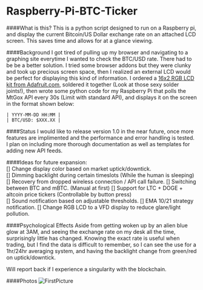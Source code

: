 Raspberry-Pi-BTC-Ticker
=======================
####What is this?
This is a python script designed to run on a Raspberry pi, and display the current Bitcoin/US Dollar exchange rate on an attached LCD screen. This saves time and allows for at a glance viewing.
	
		
	
####Background
I got tired of pulling up my browser and navigating to a graphing site everytime I wanted to check the BTC/USD rate. There had to be be a better solution. I tried some browser addons but they were clunky and took up precious screen space, then I realized an external LCD would be perfect for displaying this kind of information. I ordered a [16x2 RGB LCD kit from Adafruit.com](http://www.adafruit.com/products/1109), soldered it together (Look at those sexy solder joints!), then wrote some python code for my Raspberry Pi that polls the MtGox API every 30s (Limit with standard API), and displays it on the screen in the format shown below:

	| YYYY-MM-DD HH:MM |
	| BTC/USD: $XXX.XX |

####Status
I would like to release version 1.0 in the near future, once more features are implimented and the performance and error handling is tested. I plan on including more thorough documentation as well as templates for adding new API feeds.

####Ideas for future expansion:            
	 [] Change display color based on market uptick/downtick.                   
	 [] Dimming backlight during certain timeslots (While the human is sleeping)          
	 [] Recovery from dropped wireless connection / API call failure.
	 [] Switching between BTC and mBTC. (Manual at first)
	 [] Support for LTC + DOGE + altcoin price tickers (Controllable by button press)         
	 [] Sound notification based on adjustable thresholds.
	 [] EMA 10/21 strategy notification.
	 [] Change RGB LCD to a VFD display to reduce glare/light pollution.  

####Psychological Effects
Aside from getting woken up by an alien blue glow at 3AM, and seeing the exchange rate on my desk all the time, surprisingly little has changed. Knowing the exact rate is useful when trading, but I find the data is difficult to remember, so I can see the use for a 1hr/24hr averaging system, and having the backlight change from green/red on uptick/downtick.

Will report back if I experience a singularity with the blockchain.

####Photos
![FirstPicture](http://i.imgur.com/W5mvL72.jpg)
